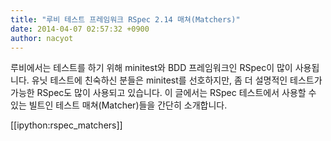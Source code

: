 ```yaml
---
title: "루비 테스트 프레임워크 RSpec 2.14 매쳐(Matchers)"
date: 2014-04-07 02:57:32 +0900
author: nacyot
---
```


루비에서는 테스트를 하기 위해 minitest와 BDD 프레임워크인 RSpec이 많이 사용됩니다. 유닛 테스트에 친숙하신 분들은 minitest를 선호하지만, 좀 더 설명적인 테스트가 가능한 RSpec도 많이 사용되고 있습니다. 이 글에서는 RSpec 테스트에서 사용할 수 있는 빌트인 테스트 매쳐(Matcher)들을 간단히 소개합니다.

<!--more-->

[[ipython:rspec_matchers]]
